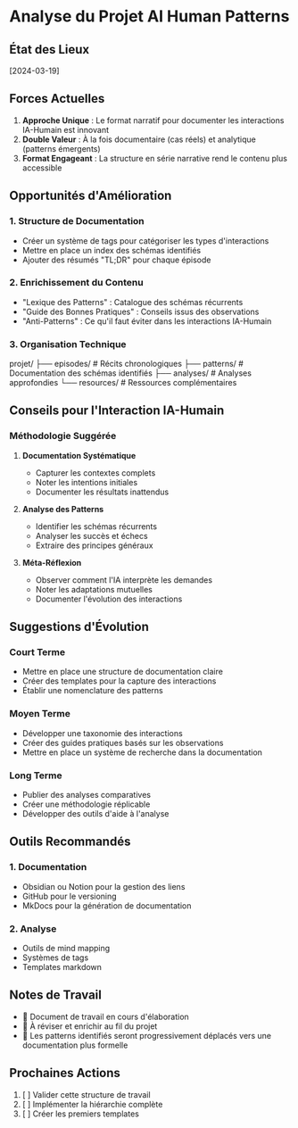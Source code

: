 # Analyse du Projet AI Human Patterns

## État des Lieux
[2024-03-19]

## Forces Actuelles
1. **Approche Unique** : Le format narratif pour documenter les interactions IA-Humain est innovant
2. **Double Valeur** : À la fois documentaire (cas réels) et analytique (patterns émergents)
3. **Format Engageant** : La structure en série narrative rend le contenu plus accessible

## Opportunités d'Amélioration

### 1. Structure de Documentation
- Créer un système de tags pour catégoriser les types d'interactions
- Mettre en place un index des schémas identifiés
- Ajouter des résumés "TL;DR" pour chaque épisode

### 2. Enrichissement du Contenu
- "Lexique des Patterns" : Catalogue des schémas récurrents
- "Guide des Bonnes Pratiques" : Conseils issus des observations
- "Anti-Patterns" : Ce qu'il faut éviter dans les interactions IA-Humain

### 3. Organisation Technique
projet/
├── episodes/           # Récits chronologiques
├── patterns/          # Documentation des schémas identifiés
├── analyses/          # Analyses approfondies
└── resources/         # Ressources complémentaires

## Conseils pour l'Interaction IA-Humain

### Méthodologie Suggérée
1. **Documentation Systématique**
   - Capturer les contextes complets
   - Noter les intentions initiales
   - Documenter les résultats inattendus

2. **Analyse des Patterns**
   - Identifier les schémas récurrents
   - Analyser les succès et échecs
   - Extraire des principes généraux

3. **Méta-Réflexion**
   - Observer comment l'IA interprète les demandes
   - Noter les adaptations mutuelles
   - Documenter l'évolution des interactions

## Suggestions d'Évolution

### Court Terme
- Mettre en place une structure de documentation claire
- Créer des templates pour la capture des interactions
- Établir une nomenclature des patterns

### Moyen Terme
- Développer une taxonomie des interactions
- Créer des guides pratiques basés sur les observations
- Mettre en place un système de recherche dans la documentation

### Long Terme
- Publier des analyses comparatives
- Créer une méthodologie réplicable
- Développer des outils d'aide à l'analyse

## Outils Recommandés

### 1. Documentation
- Obsidian ou Notion pour la gestion des liens
- GitHub pour le versioning
- MkDocs pour la génération de documentation

### 2. Analyse
- Outils de mind mapping
- Systèmes de tags
- Templates markdown

## Notes de Travail
- 🚧 Document de travail en cours d'élaboration
- 📝 À réviser et enrichir au fil du projet
- 🔄 Les patterns identifiés seront progressivement déplacés vers une documentation plus formelle

## Prochaines Actions
1. [ ] Valider cette structure de travail
2. [ ] Implémenter la hiérarchie complète
3. [ ] Créer les premiers templates 